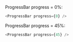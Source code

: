 ProgressBar progress = 0%:

```js
<ProgressBar progress={0} />
```

ProgressBar progress = 45%:

```js
<ProgressBar progress={45} />
```
